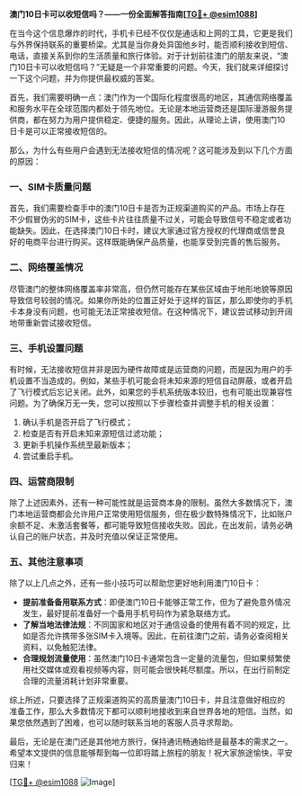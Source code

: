 **澳门10日卡可以收短信吗？——一份全面解答指南[[TG💪+ @esim1088](https://t.me/s/esim1088)]**

在当今这个信息爆炸的时代，手机卡已经不仅仅是通话和上网的工具，它更是我们与外界保持联系的重要桥梁。尤其是当你身处异国他乡时，能否顺利接收到短信、电话，直接关系到你的生活质量和旅行体验。对于计划前往澳门的朋友来说，“澳门10日卡可以收短信吗？”无疑是一个非常重要的问题。今天，我们就来详细探讨一下这个问题，并为你提供最权威的答案。

首先，我们需要明确一点：澳门作为一个国际化程度很高的地区，其通信网络覆盖和服务水平在全球范围内都处于领先地位。无论是本地运营商还是国际漫游服务提供商，都在努力为用户提供稳定、便捷的服务。因此，从理论上讲，使用澳门10日卡是可以正常接收短信的。

那么，为什么有些用户会遇到无法接收短信的情况呢？这可能涉及到以下几个方面的原因：

### 一、SIM卡质量问题

首先，我们需要检查手中的澳门10日卡是否为正规渠道购买的产品。市场上存在不少假冒伪劣的SIM卡，这些卡片往往质量不过关，可能会导致信号不稳定或者功能缺失。因此，在选择澳门10日卡时，建议大家通过官方授权的代理商或信誉良好的电商平台进行购买。这样既能确保产品质量，也能享受到完善的售后服务。

### 二、网络覆盖情况

尽管澳门的整体网络覆盖率非常高，但仍然可能存在某些区域由于地形地貌等原因导致信号较弱的情况。如果你所处的位置正好处于这样的盲区，那么即使你的手机卡本身没有问题，也可能无法正常接收短信。在这种情况下，建议尝试移动到开阔地带重新尝试接收短信。

### 三、手机设置问题

有时候，无法接收短信并非是因为硬件故障或是运营商的问题，而是因为用户的手机设置不当造成的。例如，某些手机可能会将未知来源的短信自动屏蔽，或者开启了飞行模式后忘记关闭。此外，如果您的手机系统版本较旧，也有可能出现兼容性问题。为了确保万无一失，您可以按照以下步骤检查并调整手机的相关设置：

1. 确认手机是否开启了飞行模式；
2. 检查是否有开启未知来源短信过滤功能；
3. 更新手机操作系统至最新版本；
4. 尝试重启手机。

### 四、运营商限制

除了上述因素外，还有一种可能性就是运营商本身的限制。虽然大多数情况下，澳门本地运营商都会允许用户正常使用短信服务，但在极少数特殊情况下，比如账户余额不足、未激活套餐等，都可能导致短信接收失败。因此，在出发前，请务必确认自己的账户状态，并及时充值以保证正常使用。

### 五、其他注意事项

除了以上几点之外，还有一些小技巧可以帮助您更好地利用澳门10日卡：

- **提前准备备用联系方式**：即便澳门10日卡能够正常工作，但为了避免意外情况发生，最好提前准备好一个备用手机号码作为紧急联络方式。
- **了解当地法律法规**：不同国家和地区对于通信设备的使用有着不同的规定，比如是否允许携带多张SIM卡入境等。因此，在前往澳门之前，请务必查阅相关资料，以免触犯法律。
- **合理规划流量使用**：虽然澳门10日卡通常包含一定量的流量包，但如果频繁使用社交媒体或观看视频等内容，则可能会很快耗尽额度。所以，在出行前制定合理的流量消耗计划非常重要。

综上所述，只要选择了正规渠道购买的高质量澳门10日卡，并且注意做好相应的准备工作，那么大多数情况下都可以顺利地接收到来自世界各地的短信。当然，如果您依然遇到了困难，也可以随时联系当地的客服人员寻求帮助。

最后，无论是在澳门还是其他地方旅行，保持通讯畅通始终是最基本的需求之一。希望本文提供的信息能够帮到每一位即将踏上旅程的朋友！祝大家旅途愉快，平安归来！

[[TG💪+ @esim1088](https://t.me/s/esim1088) ![Image](https://i.postimg.cc/4NQfJmqS/Snipaste-2025-05-13-00-14-12.png)]